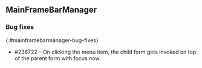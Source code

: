 ## MainFrameBarManager

### Bug fixes
{:#mainframebarmanager-bug-fixes}

* \#236722 – On clicking the menu item, the child form gets invoked on top of the parent form with focus now.